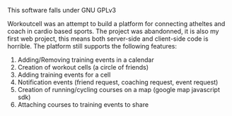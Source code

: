 This software falls under GNU GPLv3

Workoutcell was an attempt to build a platform for connecting atheltes and coach in cardio based sports. The project was abandonned, it is also my first web project, this means both server-side and client-side code is horrible. The platform still supports the following features:

1. Adding/Removing training events in a calendar
2. Creation of workout cells (a circle of friends)
3. Adding training events for a cell
4. Notification events (friend request, coaching request, event request)
5. Creation of running/cycling courses on a map (google map javascript sdk)
6. Attaching courses to training events to share
